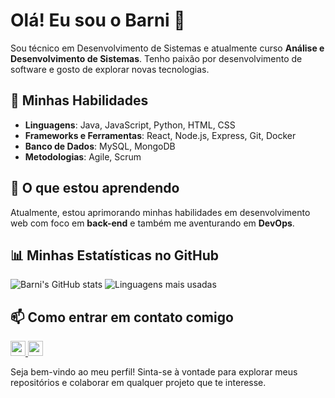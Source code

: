 # Olá! Eu sou o Barni 👋

Sou técnico em Desenvolvimento de Sistemas e atualmente curso **Análise e Desenvolvimento de Sistemas**. Tenho paixão por desenvolvimento de software e gosto de explorar novas tecnologias.

## 🚀 Minhas Habilidades

- **Linguagens**: Java, JavaScript, Python, HTML, CSS
- **Frameworks e Ferramentas**: React, Node.js, Express, Git, Docker
- **Banco de Dados**: MySQL, MongoDB
- **Metodologias**: Agile, Scrum

## 🌱 O que estou aprendendo

Atualmente, estou aprimorando minhas habilidades em desenvolvimento web com foco em **back-end** e também me aventurando em **DevOps**.

## 📊 Minhas Estatísticas no GitHub

![Barni's GitHub stats](https://github-readme-stats.vercel.app/api?username=Barni-i&show_icons=true&theme=radical)
![Linguagens mais usadas](https://github-readme-stats.vercel.app/api/top-langs/?username=Barni-i&layout=compact&theme=radical)

## 📫 Como entrar em contato comigo

<div style= "align-items: center;">
    <a href="https://www.linkedin.com/in/jo%C3%A3o-pedro-barni-lima-251105272/">
        <img src="https://img.shields.io/badge/Linkedin-blue?style=flat-square&logo=Linkedin&logoColor=white" height="24">
    </a>
    <a href="https://www.linkedin.com/in/jo%C3%A3o-pedro-barni-lima-251105272/">
        <img src="https://img.shields.io/badge/Gmail-D14836?style=for-the-badge&logo=gmail&logoColor=white" height="24">
    </a>
</div>


Seja bem-vindo ao meu perfil! Sinta-se à vontade para explorar meus repositórios e colaborar em qualquer projeto que te interesse.

